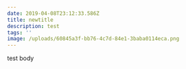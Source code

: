 ```yaml
---
date: 2019-04-08T23:12:33.586Z
title: newtitle
description: test
tags: ''
image: /uploads/60845a3f-bb76-4c7d-84e1-3baba0114eca.png
---
```

test body
